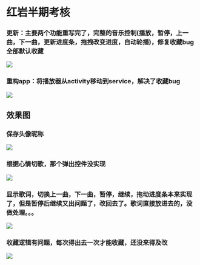 # 红岩半期考核
### 更新：主要两个功能重写完了，完整的音乐控制(播放，暂停，上一曲，下一曲，更新进度条，拖拽改变进度，自动轮播)，修复收藏bug全部默认收藏
![](https://github.com/kiritoj/EIF/blob/master/eif.gif)
### 重构app：将播放器从activity移动到service，解决了收藏bug
![](http://ww1.sinaimg.cn/large/006nwaiFly1g38b3bmzfbj30jg0jg75w.jpg)
## 效果图
### 保存头像昵称
![](http://ww1.sinaimg.cn/large/006nwaiFly1g373cnweuzg30a00jux6p.gif)
### 根据心情切歌，那个弹出控件没实现
![](http://ww1.sinaimg.cn/large/006nwaiFly1g373kd1fjng30a00jue81.gif)
### 显示歌词，切换上一曲，下一曲，暂停，继续，拖动进度条本来实现了，但是暂停后继续又出问题了，改回去了。歌词直接放进去的，没做处理。。。
![](http://ww1.sinaimg.cn/large/006nwaiFly1g373m1mpdzg30a00jue7h.gif)
### 收藏逻辑有问题，每次得出去一次才能收藏，还没来得及改
![](http://ww1.sinaimg.cn/large/006nwaiFly1g373feiefog30a00jue81.gif)
